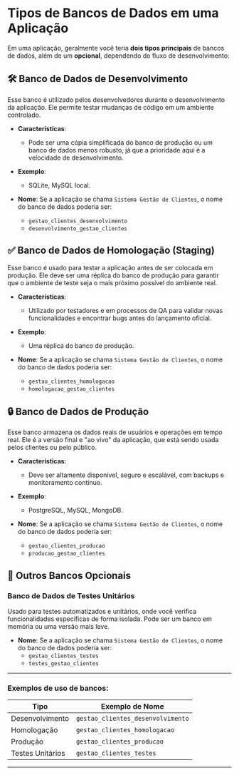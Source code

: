 # Tipos de Bancos de Dados em uma Aplicação

Em uma aplicação, geralmente você teria **dois tipos principais** de bancos de dados, além de um **opcional**, dependendo do fluxo de desenvolvimento:

## :hammer_and_wrench: Banco de Dados de Desenvolvimento

Esse banco é utilizado pelos desenvolvedores durante o desenvolvimento da aplicação. Ele permite testar mudanças de código em um ambiente controlado.

- **Características**: 
  - Pode ser uma cópia simplificada do banco de produção ou um banco de dados menos robusto, já que a prioridade aqui é a velocidade de desenvolvimento.
- **Exemplo**: 
  - SQLite, MySQL local.
  
- **Nome**: 
  Se a aplicação se chama `Sistema Gestão de Clientes`, o nome do banco de dados poderia ser:
  - `gestao_clientes_desenvolvimento`
  - `desenvolvimento_gestao_clientes`


## :white_check_mark: Banco de Dados de Homologação (Staging)

Esse banco é usado para testar a aplicação antes de ser colocada em produção. Ele deve ser uma réplica do banco de produção para garantir que o ambiente de teste seja o mais próximo possível do ambiente real.

- **Características**: 
  - Utilizado por testadores e em processos de QA para validar novas funcionalidades e encontrar bugs antes do lançamento oficial.
- **Exemplo**: 
  - Uma réplica do banco de produção.
  
- **Nome**: 
  Se a aplicação se chama `Sistema Gestão de Clientes`, o nome do banco de dados poderia ser:
  - `gestao_clientes_homologacao`
  - `homologacao_gestao_clientes`


## :lock: Banco de Dados de Produção

Esse banco armazena os dados reais de usuários e operações em tempo real. Ele é a versão final e "ao vivo" da aplicação, que está sendo usada pelos clientes ou pelo público.

- **Características**: 
  - Deve ser altamente disponível, seguro e escalável, com backups e monitoramento contínuo.
- **Exemplo**: 
  - PostgreSQL, MySQL, MongoDB.
  
- **Nome**: 
  Se a aplicação se chama `Sistema Gestão de Clientes`, o nome do banco de dados poderia ser:
  - `gestao_clientes_producao`
  - `producao_gestao_clientes`


## :test_tube: Outros Bancos Opcionais

### Banco de Dados de Testes Unitários

Usado para testes automatizados e unitários, onde você verifica funcionalidades específicas de forma isolada. Pode ser um banco em memória ou uma versão mais leve.

- **Nome**: 
  Se a aplicação se chama `Sistema Gestão de Clientes`, o nome do banco de dados poderia ser:
  - `gestao_clientes_testes`
  - `testes_gestao_clientes`

---

### Exemplos de uso de bancos:

| Tipo                    | Exemplo de Nome                     |
|-------------------------|--------------------------------------|
| Desenvolvimento          | `gestao_clientes_desenvolvimento`   |
| Homologação              | `gestao_clientes_homologacao`       |
| Produção                 | `gestao_clientes_producao`          |
| Testes Unitários         | `gestao_clientes_testes`            |

---

